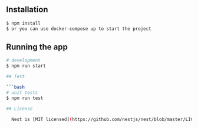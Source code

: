 ## Installation

```bash
$ npm install
$ or you can use docker-compose up to start the project
```

## Running the app

```bash
# development
$ npm run start

## Test

```bash
# unit tests
$ npm run test

## License

  Nest is [MIT licensed](https://github.com/nestjs/nest/blob/master/LICENSE).
